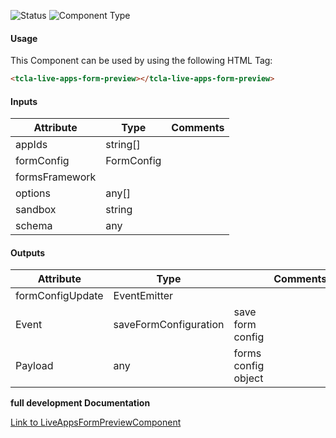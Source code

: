 
![Status][auto] ![Component Type][minor] <!--Component Meta {"created_by":"Auto", "reviewed_by":"Auto", "last_modified_by":"Auto", "comment":"none"} Component Meta -->




#### Usage


This Component can be used by using the following HTML Tag:

```html
<tcla-live-apps-form-preview></tcla-live-apps-form-preview>
```

#### Inputs

Attribute | Type | Comments
--- | --- | ---
appIds | string[] | 
formConfig | FormConfig | 
formsFramework |  | 
options | any[] | 
sandbox | string | 
schema | any | 

#### Outputs

Attribute | Type |   | Comments
--- | --- | --- | ---
formConfigUpdate | EventEmitter<FormConfig> |   |  
  | Event |  saveFormConfiguration  |  save form config
  | Payload |  any  |  forms config object


<b>full development Documentation</b>

[Link to LiveAppsFormPreviewComponent](https://tibcosoftware.github.io/TCSTK-Libdocs/libdocs/tc-liveapps-lib/components/LiveAppsFormPreviewComponent.html)


[auto]: https://img.shields.io/badge/Status-auto%20generated-lightgrey.svg?style=flat "auto generated"

[manually]: https://img.shields.io/badge/Status-manually%20created-yellow.svg?style=flat "manually created"

[draft]: https://img.shields.io/badge/Status-draft-red.svg?style=flat "draft"

[review]: https://img.shields.io/badge/Status-need%20review-yellowgreen.svg?style=flat "need review"

[review done]: https://img.shields.io/badge/Status-review%20done-green.svg?style=flat "review done"

[finalized]: https://img.shields.io/badge/Status-finalized-brightgreen.svg?style=flat "finalized"

[top]: https://img.shields.io/badge/Component%20Type-Top-blue.svg?style=flat "top Component"

[major]: https://img.shields.io/badge/Component%20Type-major%20Component-blue.svg?style=flat "major Component"

[minor]: https://img.shields.io/badge/Component%20Type-minor%20Component-blue.svg?style=flat "minor Component"


